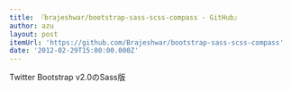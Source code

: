 ```yaml
---
title: 『brajeshwar/bootstrap-sass-scss-compass - GitHub』
author: azu
layout: post
itemUrl: 'https://github.com/Brajeshwar/bootstrap-sass-scss-compass'
date: '2012-02-29T15:00:00.000Z'
---
```

Twitter Bootstrap v2.0のSass版

